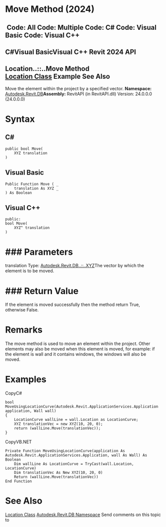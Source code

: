 # Move Method (2024)

﻿
 Code: All Code: Multiple Code: C# Code: Visual Basic Code: Visual C++   
---  
C#Visual BasicVisual C++
Revit 2024 API  
---  
Location..::..Move Method   
[Location Class](3dbe57e5-fdea-5bf9-c715-52653f56073f.md "Location Class") Example See Also  
---  
Move the element within the project by a specified vector.
**Namespace:** [Autodesk.Revit.DB](87546ba7-461b-c646-cbb1-2cb8f5bff8b2.md "Autodesk.Revit.DB Namespace")**Assembly:** RevitAPI (in RevitAPI.dll) Version: 24.0.0.0 (24.0.0.0)
# Syntax
C#  
---  
```text
public bool Move(
	XYZ translation
)
```
  
Visual Basic  
---  
```text
Public Function Move ( _
	translation As XYZ _
) As Boolean
```
  
Visual C++  
---  
```text
public:
bool Move(
	XYZ^ translation
)
```
  
# ### Parameters
translation
    Type: [Autodesk.Revit.DB..::..XYZ](c2fd995c-95c0-58fb-f5de-f3246cbc5600.md "XYZ Class")The vector by which the element is to be moved.
# ### Return Value
If the element is moved successfully then the method return True, otherwise False.
# Remarks
The move method is used to move an element within the project. Other elements may also be moved when this element is moved, for example: if the element is wall and it contains windows, the windows will also be moved.
# Examples
CopyC#
```text
bool MoveUsingLocationCurve(Autodesk.Revit.ApplicationServices.Application application, Wall wall)
{
    LocationCurve wallLine = wall.Location as LocationCurve;
    XYZ translationVec = new XYZ(10, 20, 0);
    return (wallLine.Move(translationVec));
}
```

CopyVB.NET
```text
Private Function MoveUsingLocationCurve(application As Autodesk.Revit.ApplicationServices.Application, wall As Wall) As Boolean
    Dim wallLine As LocationCurve = TryCast(wall.Location, LocationCurve)
    Dim translationVec As New XYZ(10, 20, 0)
    Return (wallLine.Move(translationVec))
End Function
```

# See Also
[Location Class](3dbe57e5-fdea-5bf9-c715-52653f56073f.md "Location Class")
[Autodesk.Revit.DB Namespace](87546ba7-461b-c646-cbb1-2cb8f5bff8b2.md "Autodesk.Revit.DB Namespace")
Send comments on this topic to 